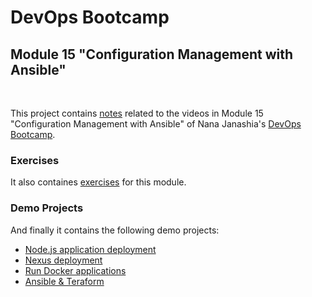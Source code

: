 # DevOps Bootcamp
## Module 15 "Configuration Management with Ansible"
<br />

This project contains [notes](./Notes.md) related to the videos in Module 15 "Configuration Management with Ansible" of Nana Janashia's [DevOps Bootcamp](https://www.techworld-with-nana.com/devops-bootcamp).

### Exercises
It also containes [exercises](./exercises/Exercises.md) for this module.

### Demo Projects
And finally it contains the following demo projects:
- [Node.js application deployment](./demo-projects/1-nodejs-application-deployment/)
- [Nexus deployment](./demo-projects/2-nexus-deployment/)
- [Run Docker applications](./demo-projects/3-run-docker-applications/)
- [Ansible & Teraform](./demo-projects/4-ansible-integration-in-terraform/)